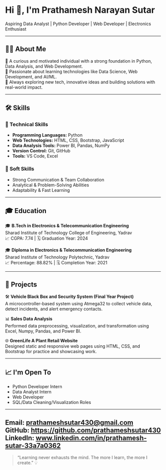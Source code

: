# Hi 👋, I'm Prathamesh Narayan Sutar  
Aspiring Data Analyst | Python Developer | Web Developer | Electronics Enthusiast

---

## 👨‍💻 About Me
🎯 A curious and motivated individual with a strong foundation in Python, Data Analysis, and Web Development.  
🌟 Passionate about learning technologies like Data Science, Web Development, and AI/ML.  
🚀 Always exploring new tech, innovative ideas and building solutions with real-world impact.

---

## 🛠️ Skills

### 🚀 Technical Skills
- **Programming Languages:** Python
- **Web Technologies:** HTML, CSS, Bootstrap, JavaScript  
- **Data Analysis Tools:** Power BI, Pandas, NumPy
- **Version Control:** Git, GitHub  
- **Tools:** VS Code, Excel

### 🌟 Soft Skills
- Strong Communication & Team Collaboration  
- Analytical & Problem-Solving Abilities  
- Adaptability & Fast Learning

---

## 🎓 Education
🎓 **B.Tech in Electronics & Telecommunication Engineering**  
Sharad Institute of Technology College of Engineering, Yadrav  
📈 CGPA: 7.74 | 🗓️ Graduation Year: 2024  

🎓 **Diploma in Electronics & Telecommunication Engineering**  
Sharad Institute of Technology Polytechnic, Yadrav  
📈 Percentage: 88.82% | 🗓️ Completion Year: 2021

---

## 💼 Projects

🛠️ **Vehicle Black Box and Security System (Final Year Project)**  
A microcontroller-based system using Atmega32 to collect vehicle data, detect incidents, and alert emergency contacts.  

📊 **Sales Data Analysis**  
Performed data preprocessing, visualization, and transformation using Excel, Numpy, Pandas, and Power BI.  

🌐 **GreenLife A Plant Retail Website**  
Designed static and responsive web pages using HTML, CSS, and Bootstrap for practice and showcasing work.  

---

## 📈 I'm Open To
- Python Developer Intern  
- Data Analyst Intern  
- Web Developer
- SQL/Data Cleaning/Visualization Roles  

---

Email: prathameshsutar430@gmail.com  
GitHub: https://github.com/prathameshsutar430 
LinkedIn: www.linkedin.com/in/prathamesh-sutar-33a7a0362 
---

> “Learning never exhausts the mind. The more I learn, the more I create.” 💡
